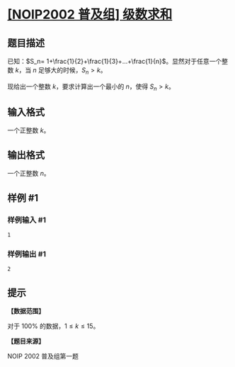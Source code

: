 # [\[NOIP2002 普及组\] 级数求和](https://www.luogu.com.cn/problem/P1035)

## 题目描述

已知：$S_n= 1+\frac{1}{2}+\frac{1}{3}+…+\frac{1}{n}$。显然对于任意一个整数 $k$，当 $n$ 足够大的时候，$S_n>k$。

现给出一个整数 $k$，要求计算出一个最小的 $n$，使得 $S_n>k$。

## 输入格式

一个正整数 $k$。

## 输出格式

一个正整数 $n$。

## 样例 #1

### 样例输入 #1

```
1
```

### 样例输出 #1

```
2
```

## 提示

**【数据范围】**

对于 $100\%$ 的数据，$1\le k \le 15$。

**【题目来源】**

NOIP 2002 普及组第一题
